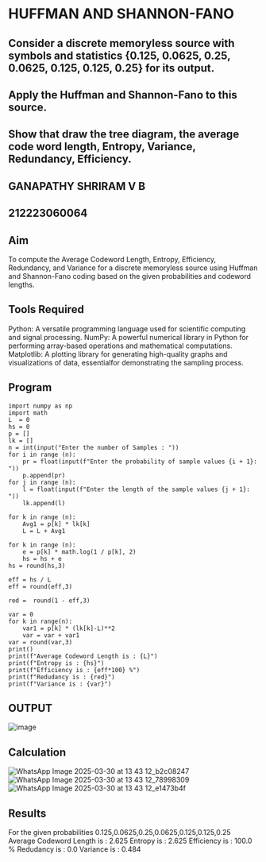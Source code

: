 # HUFFMAN AND SHANNON-FANO 
## Consider a discrete memoryless source with symbols and statistics {0.125, 0.0625, 0.25, 0.0625, 0.125, 0.125, 0.25} for its output.
## Apply the Huffman and Shannon-Fano to this source.
## Show that draw the tree diagram, the average code word length, Entropy, Variance, Redundancy, Efficiency.
## GANAPATHY SHRIRAM V B 
## 212223060064
## Aim
To compute the Average Codeword Length, Entropy, Efficiency, Redundancy, and Variance for a discrete memoryless source using Huffman and Shannon-Fano coding based on the given probabilities and codeword lengths.
## Tools Required
Python: A versatile programming language used for scientific computing and signal processing. NumPy: A powerful numerical library in Python for performing array-based operations and mathematical computations. Matplotlib: A plotting library for generating high-quality graphs and visualizations of data, essentialfor demonstrating the sampling process.
## Program
```
import numpy as np
import math 
L  = 0
hs = 0
p = []
lk = []
n = int(input("Enter the number of Samples : "))
for i in range (n): 
    pr = float(input(f"Enter the probability of sample values {i + 1}: "))  
    p.append(pr)
for j in range (n): 
    l = float(input(f"Enter the length of the sample values {j + 1}: "))  
    lk.append(l)

for k in range (n):
    Avg1 = p[k] * lk[k]
    L = L + Avg1

for k in range (n):
    e = p[k] * math.log(1 / p[k], 2)
    hs = hs + e
hs = round(hs,3)

eff = hs / L
eff = round(eff,3)

red =  round(1 - eff,3) 

var = 0
for k in range(n):
    var1 = p[k] * (lk[k]-L)**2
    var = var + var1
var = round(var,3)
print()
print(f"Average Codeword Length is : {L}")
print(f"Entropy is : {hs}")
print(f"Efficiency is : {eff*100} %")
print(f"Redudancy is : {red}")
print(f"Variance is : {var}")
```
## OUTPUT
![image](https://github.com/user-attachments/assets/58527e36-3940-462e-83ea-6479cc66b775)
## Calculation
![WhatsApp Image 2025-03-30 at 13 43 12_b2c08247](https://github.com/user-attachments/assets/f53f7a58-b1e3-411e-80b7-d751de6b4dc2)
![WhatsApp Image 2025-03-30 at 13 43 12_78998309](https://github.com/user-attachments/assets/e1b082cc-41c1-4f00-abc4-e340af423156)
![WhatsApp Image 2025-03-30 at 13 43 12_e1473b4f](https://github.com/user-attachments/assets/d078a633-56dd-44c0-b113-f49e6c369949)




## Results
For the given probabilities 0.125,0.0625,0.25,0.0625,0.125,0.125,0.25
Average Codeword Length is : 2.625 Entropy is : 2.625 Efficiency is : 100.0 % Redudancy is : 0.0 Variance is : 0.484
